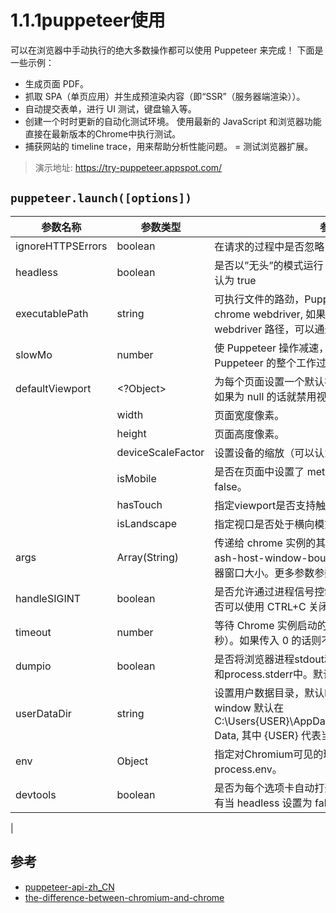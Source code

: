 # 1.1.1puppeteer使用

可以在浏览器中手动执行的绝大多数操作都可以使用 Puppeteer 来完成！ 下面是一些示例：

- 生成页面 PDF。
- 抓取 SPA（单页应用）并生成预渲染内容（即“SSR”（服务器端渲染））。
- 自动提交表单，进行 UI 测试，键盘输入等。
- 创建一个时时更新的自动化测试环境。 使用最新的 JavaScript 和浏览器功能直接在最新版本的Chrome中执行测试。
- 捕获网站的 timeline trace，用来帮助分析性能问题。
= 测试浏览器扩展。

>演示地址: https://try-puppeteer.appspot.com/



## `puppeteer.launch([options])`

| 参数名称	| 参数类型	| 参数说明 |
|  ----  | ----  | ---- | 
|ignoreHTTPSErrors	|boolean	|在请求的过程中是否忽略 Https 报错信息，默认为 false|
|headless	|boolean	|是否以”无头”的模式运行 chrome, 也就是不显示 UI， 默认为 true|
|executablePath|	string	|可执行文件的路劲，Puppeteer 默认是使用它自带的 chrome webdriver, 如果你想指定一个自己的 webdriver 路径，可以通过这个参数设置|
|slowMo	|number	|使 Puppeteer 操作减速，单位是毫秒。如果你想看看 Puppeteer 的整个工作过程，这个参数将非常有用。|
|defaultViewport |<?Object> |为每个页面设置一个默认视口大小。默认是 800x600。如果为 null 的话就禁用视图口。|
||width <number> |页面宽度像素。|
||height <number> |页面高度像素。|
||deviceScaleFactor <number> |设置设备的缩放（可以认为是 dpr）。默认是 1。|
||isMobile <boolean> |是否在页面中设置了 meta viewport 标签。默认是 false。|
||hasTouch<boolean> |指定viewport是否支持触摸事件。默认是 false。|
||isLandscape <boolean> |指定视口是否处于横向模式。默认是 false。|
|args	|Array(String)	|传递给 chrome 实例的其他参数，比如你可以使用”–ash-host-window-bounds=1024x768” 来设置浏览器窗口大小。更多参数参数列表可以参考这里|
|handleSIGINT|	boolean	|是否允许通过进程信号控制 chrome 进程，也就是说是否可以使用 CTRL+C 关闭并退出浏览器.|
|timeout	|number	|等待 Chrome 实例启动的最长时间。默认为30000（30秒）。如果传入 0 的话则不限制时间|
|dumpio|	boolean	|是否将浏览器进程stdout和stderr导入到process.stdout和process.stderr中。默认为false。
|userDataDir	|string	|设置用户数据目录，默认linux 是在 ~/.config 目录，window 默认在 C:\Users{USER}\AppData\Local\Google\Chrome\User Data, 其中 {USER} 代表当前登录的用户名|
|env|	Object|	指定对Chromium可见的环境变量。默认为process.env。|
|devtools|	boolean	|是否为每个选项卡自动打开DevTools面板， 这个选项只有当 headless 设置为 false 的时候有效|
|

## 参考
- [puppeteer-api-zh_CN](https://zhaoqize.github.io/puppeteer-api-zh_CN/#/)
- [the-difference-between-chromium-and-chrome](https://www.howtogeek.com/202825/what%E2%80%99s-the-difference-between-chromium-and-chrome/)
